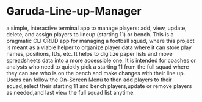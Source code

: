 # Garuda-Line-up-Manager
a simple, interactive terminal app to manage players: add, view, update, delete, and assign players to lineup (starting 11) or bench. This is a pragmatic CLI CRUD app for managing a football squad, where this project is meant as a viable helper to organize player data where it can store play names, positions, IDs, etc. It helps to digitize paper lists and move spreadsheets data into a more accessible one. It is intended for coaches or analysts who need to quickly pick a starting 11 from the full squad where they can see who is on the bench and make changes with their line up. Users can follow the On-Screen Menu to then add players to their squad,select their starting 11 and bench players,update or remove players as needed,and last view the full squad list anytime.

